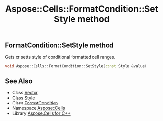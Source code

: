 ﻿---
title: Aspose::Cells::FormatCondition::SetStyle method
linktitle: SetStyle
second_title: Aspose.Cells for C++ API Reference
description: 'Aspose::Cells::FormatCondition::SetStyle method. Gets or setts style of conditional formatted cell ranges in C++.'
type: docs
weight: 1800
url: /cpp/aspose.cells/formatcondition/setstyle/
---
## FormatCondition::SetStyle method


Gets or setts style of conditional formatted cell ranges.

```cpp
void Aspose::Cells::FormatCondition::SetStyle(const Style &value)
```

## See Also

* Class [Vector](../../vector/)
* Class [Style](../../style/)
* Class [FormatCondition](../)
* Namespace [Aspose::Cells](../../)
* Library [Aspose.Cells for C++](../../../)
